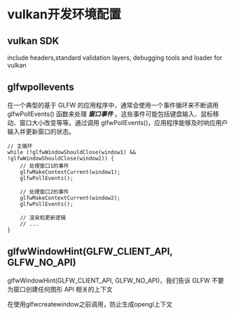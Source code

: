 # vulkan开发环境配置

## vulkan SDK

include headers,standard validation layers, debugging tools and loader for vulkan

## glfwpollevents

在一个典型的基于 GLFW 的应用程序中，通常会使用一个事件循环来不断调用 glfwPollEvents() 函数来处理 ***窗口事件*** 。这些事件可能包括键盘输入、鼠标移动、窗口大小改变等等。通过调用 glfwPollEvents()，应用程序能够及时响应用户输入并更新窗口的状态。

    // 主循环
    while (!glfwWindowShouldClose(window1) && !glfwWindowShouldClose(window2)) {
        // 处理窗口1的事件
        glfwMakeContextCurrent(window1);
        glfwPollEvents();

        // 处理窗口2的事件
        glfwMakeContextCurrent(window2);
        glfwPollEvents();

        // 渲染和更新逻辑
        // ...
    }


## glfwWindowHint(GLFW_CLIENT_API, GLFW_NO_API)

glfwWindowHint(GLFW_CLIENT_API, GLFW_NO_API)，我们告诉 GLFW 不要为窗口创建任何图形 API 相关的上下文

在使用glfwcreatewindow之前调用，防止生成opengl上下文